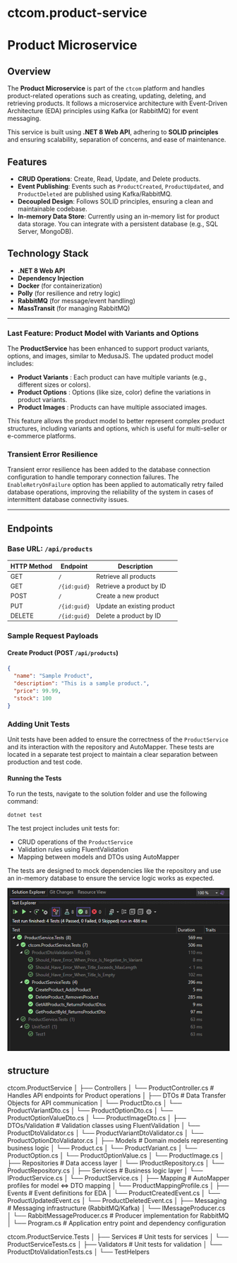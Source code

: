 # ctcom.product-service

# Product Microservice

## Overview

The **Product Microservice** is part of the `ctcom` platform and handles product-related operations such as creating, updating, deleting, and retrieving products. It follows a microservice architecture with Event-Driven Architecture (EDA) principles using Kafka (or RabbitMQ) for event messaging.

This service is built using **.NET 8 Web API**, adhering to **SOLID principles** and ensuring scalability, separation of concerns, and ease of maintenance.

## Features

- **CRUD Operations**: Create, Read, Update, and Delete products.
- **Event Publishing**: Events such as `ProductCreated`, `ProductUpdated`, and `ProductDeleted` are published using Kafka/RabbitMQ.
- **Decoupled Design**: Follows SOLID principles, ensuring a clean and maintainable codebase.
- **In-memory Data Store**: Currently using an in-memory list for product data storage. You can integrate with a persistent database (e.g., SQL Server, MongoDB).

## Technology Stack

- **.NET 8 Web API**
- **Dependency Injection**
- **Docker** (for containerization)
- **Polly** (for resilience and retry logic)
- **RabbitMQ** (for message/event handling)
- **MassTransit** (for managing RabbitMQ)

---



### Last Feature: Product Model with Variants and Options

The **ProductService** has been enhanced to support product variants, options, and images, similar to MedusaJS. The updated product model includes:

* **Product Variants** : Each product can have multiple variants (e.g., different sizes or colors).
* **Product Options** : Options (like size, color) define the variations in product variants.
* **Product Images** : Products can have multiple associated images.

This feature allows the product model to better represent complex product structures, including variants and options, which is useful for multi-seller or e-commerce platforms.

### Transient Error Resilience

Transient error resilience has been added to the database connection configuration to handle temporary connection failures. The `EnableRetryOnFailure` option has been applied to automatically retry failed database operations, improving the reliability of the system in cases of intermittent database connectivity issues.

---



## Endpoints

### Base URL: `/api/products`

| HTTP Method | Endpoint       | Description                |
| ----------- | -------------- | -------------------------- |
| GET         | `/`          | Retrieve all products      |
| GET         | `/{id:guid}` | Retrieve a product by ID   |
| POST        | `/`          | Create a new product       |
| PUT         | `/{id:guid}` | Update an existing product |
| DELETE      | `/{id:guid}` | Delete a product by ID     |

### Sample Request Payloads

#### Create Product (POST `/api/products`)

```json
{
  "name": "Sample Product",
  "description": "This is a sample product.",
  "price": 99.99,
  "stock": 100
}
```

### Adding Unit Tests

Unit tests have been added to ensure the correctness of the `ProductService` and its interaction with the repository and AutoMapper. These tests are located in a separate test project to maintain a clear separation between production and test code.

#### Running the Tests

To run the tests, navigate to the solution folder and use the following command:

```
dotnet test
```



The test project includes unit tests for:

* CRUD operations of the `ProductService`
* Validation rules using FluentValidation
* Mapping between models and DTOs using AutoMapper

The tests are designed to mock dependencies like the repository and use an in-memory database to ensure the service logic works as expected.



![1727137563330](image/README/1727137563330.png)

## structure

ctcom.ProductService
│
├── Controllers
│   └── ProductController.cs                # Handles API endpoints for Product operations
│
├── DTOs                                    # Data Transfer Objects for API communication
│   └── ProductDto.cs
│   └── ProductVariantDto.cs
│   └── ProductOptionDto.cs
│   └── ProductOptionValueDto.cs
│   └── ProductImageDto.cs
│
├── DTOs/Validation                         # Validation classes using FluentValidation
│   └── ProductDtoValidator.cs
│   └── ProductVariantDtoValidator.cs
│   └── ProductOptionDtoValidator.cs
│
├── Models                                  # Domain models representing business logic
│   └── Product.cs
│   └── ProductVariant.cs
│   └── ProductOption.cs
│   └── ProductOptionValue.cs
│   └── ProductImage.cs
│
├── Repositories                            # Data access layer
│   └── IProductRepository.cs
│   └── ProductRepository.cs
│
├── Services                                # Business logic layer
│   └── IProductService.cs
│   └── ProductService.cs
│
├── Mapping                                 # AutoMapper profiles for model <=> DTO mapping
│   └── ProductMappingProfile.cs
│
├── Events                                  # Event definitions for EDA
│   └── ProductCreatedEvent.cs
│   └── ProductUpdatedEvent.cs
│   └── ProductDeletedEvent.cs
│
├── Messaging                               # Messaging infrastructure (RabbitMQ/Kafka)
│   └── IMessageProducer.cs
│   └── RabbitMessageProducer.cs            # Producer implementation for RabbitMQ
│
└── Program.cs                              # Application entry point and dependency configuration


ctcom.ProductService.Tests
│
├── Services                                # Unit tests for services
│   └── ProductServiceTests.cs
│
├── Validators                              # Unit tests for validation
│   └── ProductDtoValidationTests.cs
│
└── TestHelpers

